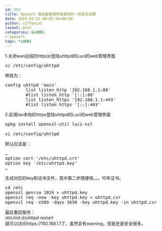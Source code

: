 ```yaml
---
id: 254
title: Openwrt 路由器管理界面登陆的一些安全设置
date: 2015-03-22 00:02:44+00:00
author: coffeecat
layout: post
categories: &id001
- openwrt
tags: *id001
---
```

1.关闭wan远程的http(s)登陆uhttpd的Luci的web管理界面

<pre class="lang:sh decode:true " >vi /etc/config/uhttpd</pre>

修改为：

<pre class="lang:vim decode:true " >config uhttpd 'main'
        list listen_http '192.168.1.1:80'
        #list listen_http '[::]:80'
        list listen_https '192.168.1.1:443'
        #list listen_https '[::]:443'</pre>

2.启用lan本地的https登陆uhttpd的Luci的web管理界面

<pre class="lang:sh decode:true " >opkg install openssl-util luci-ssl

vi /etc/config/uhttpd</pre>

默认应该是：

<pre class="lang:vim decode:true " >…
option cert '/etc/uhttpd.crt'
option key '/etc/uhttpd.key'
…</pre>

生成对应的key和证书文件，其中第二步随便填。。。10年证书。

<pre class="lang:sh decode:true " >cd /etc
openssl genrsa 1024 &gt; uhttpd.key
openssl req -new -key uhttpd.key &gt; uhttpd.csr
openssl req -x509 -days 3650 -key uhttpd.key -in uhttpd.csr &gt; uhttpd.crt</pre>

最后重启服务：  
/etc/init.d/uhttpd restart  
就可以访问https://192.168.1.1了，虽然会有warning，但是还是安全很多。